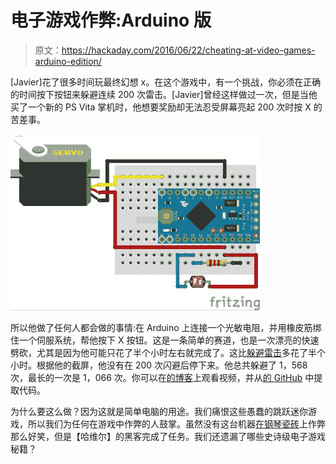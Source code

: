 # 电子游戏作弊:Arduino 版

> 原文：<https://hackaday.com/2016/06/22/cheating-at-video-games-arduino-edition/>

[Javier]花了很多时间玩最终幻想 x。在这个游戏中，有一个挑战，你必须在正确的时间按下按钮来躲避连续 200 次雷击。[Javier]曾经这样做过一次，但是当他买了一个新的 PS Vita 掌机时，他想要奖励却无法忍受屏幕亮起 200 次时按 X 的苦差事。

[![4987021466110559532](img/e1a98ed7846aa616c8f4e1c2bba63d2b.png)](https://hackaday.com/wp-content/uploads/2016/06/4987021466110559532.png)

所以他做了任何人都会做的事情:在 Arduino 上连接一个光敏电阻，并用橡皮筋绑住一个伺服系统，帮他按下 X 按钮。这是一条简单的赛道，也是一次漂亮的快速劈砍，尤其是因为他可能只花了半个小时左右就完成了。这比[躲避雷击](http://finalfantasy.wikia.com/wiki/Thunder_Plains)多花了半个小时。根据他的截屏，他没有在 200 次闪避后停下来。他总共躲避了 1，568 次，最长的一次是 1，066 次。你可以在[的博客](http://coconauts.net/blog/2016/06/13/lightning-dodge-o-matic/)上观看视频，并从[的 GitHub](https://github.com/rephus/lightning-dodge-O-matic/blob/master/README.md) 中提取代码。

为什么要这么做？因为这就是简单电脑的用途。我们痛恨这些愚蠢的跳跃迷你游戏，所以我们为任何在游戏中作弊的人鼓掌。虽然没有这台机器[在钢琴瓷砖](http://hackaday.com/2016/04/28/robot-beats-piano-tiles/)上作弊那么好笑，但是【哈维尔】的黑客完成了任务。我们还遗漏了哪些史诗级电子游戏秘籍？